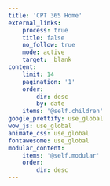 ```yaml
---
title: 'CPT 365 Home'
external_links:
    process: true
    title: false
    no_follow: true
    mode: active
    target: _blank
content:
    limit: 14
    pagination: '1'
    order:
        dir: desc
        by: date
    items: '@self.children'
google_prettify: use_global
wow_js: use_global
animate_css: use_global
fontawesome: use_global
modular_content:
    items: '@self.modular'
    order:
        dir: desc
---
```


